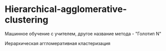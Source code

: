 # Hierarchical-agglomerative-clustering
Машинное обучение с учителем, другое название метода - "Голотип N"

Иерархическая аггломеративная кластеризация

